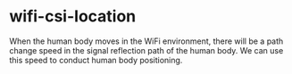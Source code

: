 # wifi-csi-location

When the human body moves in the WiFi environment, there will be a path change speed in the signal reflection path of the human body. 
We can use this speed to conduct human body positioning.
